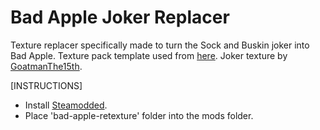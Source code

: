 # Bad Apple Joker Replacer
Texture replacer specifically made to turn the Sock and Buskin joker into Bad Apple.
Texture pack template used from [here](https://github.com/emihead/balatro-texture-pack-template).
Joker texture by [GoatmanThe15th](https://www.deviantart.com/goatmanthe15th/art/Bad-Apple-Joker-Balatro-Touhou-Fanart-1161958312).

[INSTRUCTIONS]
- Install [Steamodded](https://github.com/Steamodded/smods).
- Place 'bad-apple-retexture' folder into the mods folder.
